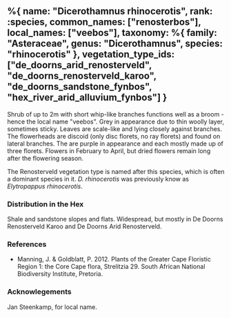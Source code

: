 %{
    name: "Dicerothamnus rhinocerotis",
    rank: :species,
    common_names: ["renosterbos"],
    local_names: ["veebos"],
    taxonomy: %{
        family: "Asteraceae",
        genus: "Dicerothamnus",
        species: "rhinocerotis"
    },
    vegetation_type_ids: ["de_doorns_arid_renosterveld", "de_doorns_renosterveld_karoo", "de_doorns_sandstone_fynbos", "hex_river_arid_alluvium_fynbos"]
}
---

Shrub of up to 2m with short whip-like branches functions well as a broom - hence the local name "veebos". Grey
in appearance due to thin woolly layer, sometimes sticky. Leaves are scale-like and lying closely against branches.
The flowerheads are discoid (only disc florets, no ray florets) and found on lateral branches. The are purple in appearance
and each mostly made up of three florets. Flowers in February to April, but dried flowers remain long after the flowering season.

<!-- read more -->

The Renosterveld vegetation type is named after this species, which is often a dominant species in it. *D. rhinocerotis* was previously
know as *Elytropappus rhinocerotis*.

### Distribution in the Hex

Shale and sandstone slopes and flats. Widespread, but mostly in De Doorns Renosterveld Karoo and De Doorns Arid Renosterveld.

### References

* Manning, J. & Goldblatt, P. 2012. Plants of the Greater Cape Floristic Region 1: the Core Cape flora, Strelitzia 29. South African National Biodiversity Institute, Pretoria.

### Acknowlegements

Jan Steenkamp, for local name.